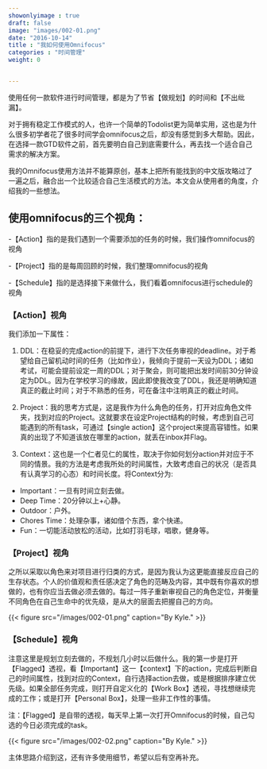 ```yaml
---
showonlyimage : true
draft: false
image: "images/002-01.png"
date: "2016-10-14"
title : "我如何使用Omnifocus"
categories : "时间管理"
weight: 0


---
```


使用任何一款软件进行时间管理，都是为了节省【做规划】的时间和【不出纰漏】。

<!--more-->

对于拥有稳定工作模式的人，也许一个简单的Todolist更为简单实用，这也是为什么很多初学者花了很多时间学会omnifocus之后，却没有感觉到多大帮助。因此，在选择一款GTD软件之前，首先要明白自己到底需要什么，再去找一个适合自己需求的解决方案。



我的Omnifocus使用方法并不能算原创，基本上把所有能找到的中文版攻略过了一遍之后，融合出一个比较适合自己生活模式的方法。本文会从使用者的角度，介绍我的一些想法。

## 使用omnifocus的三个视角：

-【Action】指的是我们遇到一个需要添加的任务的时候，我们操作omnifocus的视角

-【Project】指的是每周回顾的时候，我们整理omnifocus的视角

-【Schedule】指的是选择接下来做什么，我们看着omnifocus进行schedule的视角


### 【Action】视角

我们添加一下属性：

1. DDL：在稳妥的完成action的前提下，进行下次任务审视的deadline。对于希望给自己留机动时间的任务（比如作业），我倾向于提前一天设为DDL；诸如考试，可能会提前设定一周的DDL；对于聚会，则可能把出发时间前30分钟设定为DDL。因为在学校学习的缘故，因此即使我改变了DDL，我还是明确知道真正的截止时间；对于不熟悉的任务，可在备注中注明真正的截止时间。

2. Project：我的思考方式是，这是我作为什么角色的任务，打开对应角色文件夹，找到对应的Project。这就要求在设定Project结构的时候，考虑到自己可能遇到的所有task，可通过【single action】这个project来提高容错性。如果真的出现了不知道该放在哪里的action，就丢在inbox并Flag。

3. Context：这也是一个仁者见仁的属性，取决于你如何划分action并对应于不同的情景。我的方法是考虑我所处的时间属性，大致考虑自己的状况（是否具有认真学习的心态）和时间长度。将Context分为:

- Important：一旦有时间立刻去做。
- Deep Time：20分钟以上+心静。
- Outdoor：户外。
- Chores Time：处理杂事，诸如借个东西，拿个快递。
- Fun：一切能活动放松的活动，比如打羽毛球，唱歌，健身等。


### 【Project】视角

之所以采取以角色来对项目进行归类的方式，是因为我认为这更能直接反应自己的生存状态。个人的价值观和责任感决定了角色的范畴及内容，其中既有你喜欢的想做的，也有你应当去做必须去做的。每过一阵子重新审视自己的角色定位，并衡量不同角色在自己生命中的优先级，是从大的层面去把握自己的方向。

{{< figure src="/images/002-01.png" caption="By Kyle." >}}

### 【Schedule】视角
注意这里是规划立刻去做的，不规划几小时以后做什么。我的第一步是打开【Flagged】透视，看【Important】这一【context】下的action，完成后判断自己的时间属性，找到对应的Context，自行选择action去做，或是根据排序建立优先级。如果全部任务完成，则打开自定义化的【Work Box】透视，寻找想继续完成的工作；或是打开【Personal Box】，处理一些非工作性的事情。

注：【Flagged】是自带的透视，每天早上第一次打开Omnifocus的时候，自己勾选的今日必须完成的task。

{{< figure src="/images/002-02.png" caption="By Kyle." >}}

主体思路介绍到这，还有许多使用细节，希望以后有空再补充。




